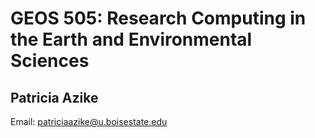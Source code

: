 # GEOS 505: Research Computing in the Earth and Environmental Sciences

## Patricia Azike

Email: [patriciaazike@u.boisestate.edu](mailto:patriciaazike@u.boisestate.edu)
